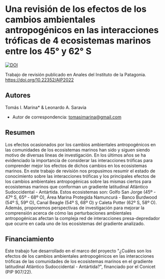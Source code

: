 # Una revisión de los efectos de los cambios ambientales antropogénicos en las interacciones tróficas de 4 ecosistemas marinos entre los 45° y 62° S

<a href="https://zenodo.org/doi/10.5281/zenodo.10572494"><img src="https://zenodo.org/badge/570534985.svg" alt="DOI"></a>

Trabajo de revisión publicado en Anales del Instituto de la Patagonia. https://doi.org/10.22352/AIP2022

## Autores
Tomás I. Marina* & Leonardo A. Saravia
* Autor de correspondencia: tomasimarina@gmail.com

## Resumen
Los efectos ocasionados por los cambios ambientales antropogénicos en las comunidades de los ecosistemas marinos han sido y siguen siendo motivo de diversas líneas de investigación. En los últimos años se ha evidenciado la importancia de considerar las interacciones tróficas para comprender mejor los efectos de dichos cambios en los ecosistemas marinos. En este trabajo de revisión nos propusimos resumir el estado de conocimiento sobre las interacciones tróficas y los principales efectos de los cambios  ambientales antropogénicas sobre las mismas ciertos para ecosistemas marinos que conforman un gradiente latitudinal Atlántico Sudoccidental - Antártida. Estos ecosistemas son: Golfo San Jorge (45º - 47º S, 65º - 68º O), Área Marina Protegida Namuncurá - Banco Burdwood (54º S, 59º O), Canal Beagle (54º S, 68º O) y Caleta Potter (62º S, 58º O). Además, proponemos perspectivas de investigación para mejorar la comprensión acerca de cómo las perturbaciones ambientales antropogénicas afectan la compleja red de interacciones presa-depredador que ocurre en cada uno de los ecosistemas del gradiente analizado.

## Financiamiento
Este trabajo fue desarrollado en el marco del proyecto "¿Cuáles son los efectos de los cambios ambientales antropogénicos en las interacciones tróficas de las comunidades de los ecosistemas marinos en el gradiente latitudinal Atlántico Sudoccidental - Antártida?", financiado por el Conicet (PIP 907/22).
